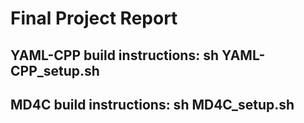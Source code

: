 # Final Project Report
## YAML-CPP build instructions: sh YAML-CPP_setup.sh
## MD4C build instructions: sh MD4C_setup.sh
